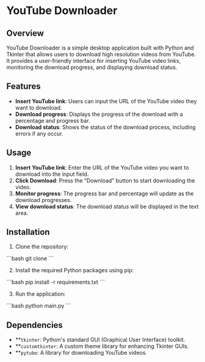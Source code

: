 # YouTube Downloader

## Overview

YouTube Downloader is a simple desktop application built with Python and Tkinter that allows users to download high resolution videos from YouTube. It provides a user-friendly interface for inserting YouTube video links, monitoring the download progress, and displaying download status.

## Features

- **Insert YouTube link**: Users can input the URL of the YouTube video they want to download.
- **Download progress**: Displays the progress of the download with a percentage and progress bar.
- **Download status**: Shows the status of the download process, including errors if any occur.

## Usage

1. **Insert YouTube link**: Enter the URL of the YouTube video you want to download into the input field.
2. **Click Download**: Press the "Download" button to start downloading the video.
3. **Monitor progress**: The progress bar and percentage will update as the download progresses.
4. **View download status**: The download status will be displayed in the text area.

## Installation

1. Clone the repository:

\`\`\`bash
git clone <repository-url>
\`\`\`

2. Install the required Python packages using pip:

\`\`\`bash
pip install -r requirements.txt
\`\`\`

3. Run the application:

\`\`\`bash
python main.py
\`\`\`

## Dependencies

- **`tkinter`: Python's standard GUI (Graphical User Interface) toolkit.
- **`customtkinter`: A custom theme library for enhancing Tkinter GUIs.
- **`pytube`: A library for downloading YouTube videos.